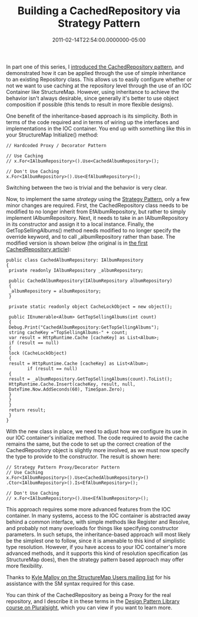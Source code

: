 ﻿---
title: Building a CachedRepository via Strategy Pattern
date: "2011-02-14T22:54:00.0000000-05:00"
description: In part one of this series, I introduced the CachedRepository
featuredImage: /img/blank-color-colorful-209678-760x360.jpg
---

In part one of this series, I [introduced the CachedRepository pattern](https://ardalis.com/introducing-the-cachedrepository-pattern), and demonstrated how it can be applied through the use of simple inheritance to an existing Repository class. This allows us to easily configure whether or not we want to use caching at the repository level through the use of an IOC Container like StructureMap. However, using inheritance to achieve the behavior isn't always desirable, since generally it's better to use object composition if possible (this tends to result in more flexible designs).

One benefit of the inheritance-based approach is its simplicity. Both in terms of the code required and in terms of wiring up the interfaces and implementations in the IOC container. You end up with something like this in your StructureMap Initialize() method:

```
// Hardcoded Proxy / Decorator Pattern

// Use Caching
// x.For<IAlbumRepository>().Use<CachedAlbumRepository>();

// Don't Use Caching
x.For<IAlbumRepository>().Use<EfAlbumRepository>();
```

Switching between the two is trivial and the behavior is very clear.

Now, to implement the same *strategy* using the [Strategy Pattern](http://en.wikipedia.org/wiki/Strategy_pattern), only a few minor changes are required. First, the CachedRepository class needs to be modified to no longer inherit from EfAlbumRepository, but rather to simply implement IAlbumRepository. Next, it needs to take in an IAlbumRepository in its constructor and assign it to a local instance. Finally, the GetTopSellingAlbums() method needs modified to no longer specify the override keyword, and to call _albumRepository rather than base. The modified version is shown below (the original is in [the first CachedRepository article](https://ardalis.com/introducing-the-cachedrepository-pattern)):

```
public class CachedAlbumRepository: IAlbumRepository
{
 private readonly IAlbumRepository _albumRepository;

 public CachedAlbumRepository(IAlbumRepository albumRepository)
 {
 _albumRepository = albumRepository;
 }

 private static readonly object CacheLockObject = new object();

 public IEnumerable<Album> GetTopSellingAlbums(int count)
 {
 Debug.Print("CachedAlbumRepository:GetTopSellingAlbums");
 string cacheKey ="TopSellingAlbums-" + count;
 var result = HttpRuntime.Cache [cacheKey] as List<Album>;
 if (result == null)
 {
 lock (CacheLockObject)
 {
 result = HttpRuntime.Cache [cacheKey] as List<Album>;
		if (result == null)
 {
 result = _albumRepository.GetTopSellingAlbums(count).ToList();
 HttpRuntime.Cache.Insert(cacheKey, result, null,
 DateTime.Now.AddSeconds(60), TimeSpan.Zero);
 }
 }
 }
 return result;
 }
}
```

With the new class in place, we need to adjust how we configure its use in our IOC container's initialize method. The code required to avoid the cache remains the same, but the code to set up the correct creation of the CachedRepository object is slightly more involved, as we must now specify the type to provide to the constructor. The result is shown here:

```
// Strategy Pattern Proxy/Decorator Pattern
// Use Caching
x.For<IAlbumRepository>().Use<CachedAlbumRepository>()
.Ctor<IAlbumRepository>().Is<EfAlbumRepository>();

// Don't Use Caching
// x.For<IAlbumRepository>().Use<EfAlbumRepository>();
```

This approach requires some more advanced features from the IOC container. In many systems, access to the IOC container is abstracted away behind a common interface, with simple methods like Register<T> and Resolve<T>, and probably not many overloads for things like specifying constructor parameters. In such setups, the inheritance-based approach will most likely be the simplest one to follow, since it is amenable to this kind of simplistic type resolution. However, if you have access to your IOC container's more advanced methods, and it supports this kind of resolution specification (as StructureMap does), then the strategy pattern based approach may offer more flexibility.

Thanks to [Kyle Malloy on the StructureMap Users mailing list](http://groups.google.com/group/structuremap-users/browse_thread/thread/89346663d254486d?hl=en) for his assistance with the SM syntax required for this case.

You can think of the CachedRepository as being a Proxy for the real repository, and I describe it in these terms in the [Design Pattern Library course on Pluralsight](https://www.pluralsight.com/courses/patterns-library), which you can view if you want to learn more.

